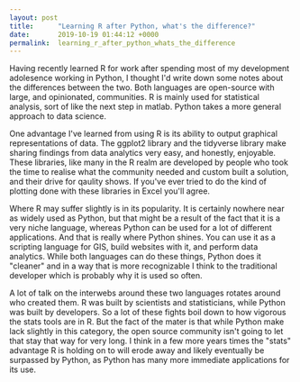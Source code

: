 ```yaml
---
layout: post
title:      "Learning R after Python, what's the difference?"
date:       2019-10-19 01:44:12 +0000
permalink:  learning_r_after_python_whats_the_difference
---
```



Having recently learned R for work after spending most of my development adolesence working in Python, I thought I'd write down some notes about the differences between the two. Both languages are open-source with large, and opinionated, communities. R is mainly used for statistical analysis, sort of like the next step in matlab. Python takes a more general approach to data science. 

One advantage I've learned from using R is its ability to output graphical representations of data. The ggplot2 library and the tidyverse library make sharing findings from data analytics very easy, and honestly, enjoyable. These libraries, like many in the R realm are developed by people who took the time to realise what the community needed and custom built a solution, and their drive for qaulity shows. If you've ever tried to do the kind of plotting done with these libraries in Excel you'll agree.

Where R may suffer slightly is in its popularity. It is certainly nowhere near as widely used as Python, but that might be a result of the fact that it is a very niche language, whereas Python can be used for a lot of different applications. And that is really where Python shines. You can use it as a scripting language for GIS, build websites with it, and perform data analytics. While both languages can do these things, Python does it "cleaner" and in a way that is more recognizable I think to the traditional developer which is probably why it is used so often. 

A lot of talk on the interwebs around these two languages rotates around who created them. R was built by scientists and statisticians, while Python was built by developers. So a lot of these fights boil down to how vigorous the stats tools are in R. But the fact of the mater is that while Python make lack slightly in this category, the open source community isn't going to let that stay that way for very long. I think in a few more years times the "stats" advantage R is holding on to will erode away and likely eventually be surpassed by Python, as Python has many more immediate applications for its use. 
